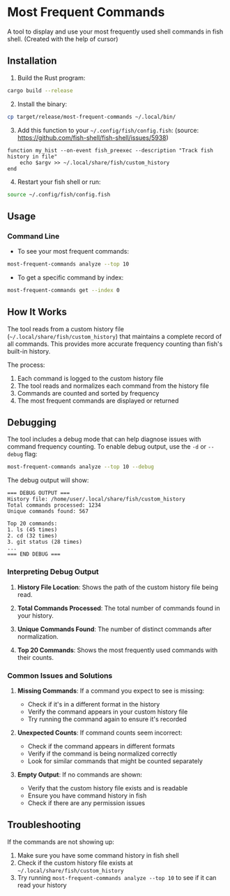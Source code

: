 # Most Frequent Commands

A tool to display and use your most frequently used shell commands in fish shell. (Created with the help of cursor)

## Installation

1. Build the Rust program:
```bash
cargo build --release
```

2. Install the binary:
```bash
cp target/release/most-frequent-commands ~/.local/bin/
```

3. Add this function to your `~/.config/fish/config.fish`:
(source: https://github.com/fish-shell/fish-shell/issues/5938)
```fish
function my_hist --on-event fish_preexec --description "Track fish history in file"
    echo $argv >> ~/.local/share/fish/custom_history
end
```

4. Restart your fish shell or run:
```bash
source ~/.config/fish/config.fish
```

## Usage

### Command Line

- To see your most frequent commands:
```bash
most-frequent-commands analyze --top 10
```

- To get a specific command by index:
```bash
most-frequent-commands get --index 0
```

## How It Works

The tool reads from a custom history file (`~/.local/share/fish/custom_history`) that maintains a complete record of all commands. This provides more accurate frequency counting than fish's built-in history.

The process:
1. Each command is logged to the custom history file
2. The tool reads and normalizes each command from the history file
3. Commands are counted and sorted by frequency
4. The most frequent commands are displayed or returned

## Debugging

The tool includes a debug mode that can help diagnose issues with command frequency counting. To enable debug output, use the `-d` or `--debug` flag:

```bash
most-frequent-commands analyze --top 10 --debug
```

The debug output will show:

```
=== DEBUG OUTPUT ===
History file: /home/user/.local/share/fish/custom_history
Total commands processed: 1234
Unique commands found: 567

Top 20 commands:
1. ls (45 times)
2. cd (32 times)
3. git status (28 times)
...
=== END DEBUG ===
```

### Interpreting Debug Output

1. **History File Location**: Shows the path of the custom history file being read.

2. **Total Commands Processed**: The total number of commands found in your history.

3. **Unique Commands Found**: The number of distinct commands after normalization.

4. **Top 20 Commands**: Shows the most frequently used commands with their counts.

### Common Issues and Solutions

1. **Missing Commands**: If a command you expect to see is missing:
   - Check if it's in a different format in the history
   - Verify the command appears in your custom history file
   - Try running the command again to ensure it's recorded

2. **Unexpected Counts**: If command counts seem incorrect:
   - Check if the command appears in different formats
   - Verify if the command is being normalized correctly
   - Look for similar commands that might be counted separately

3. **Empty Output**: If no commands are shown:
   - Verify that the custom history file exists and is readable
   - Ensure you have command history in fish
   - Check if there are any permission issues

## Troubleshooting

If the commands are not showing up:

1. Make sure you have some command history in fish shell
2. Check if the custom history file exists at `~/.local/share/fish/custom_history`
3. Try running `most-frequent-commands analyze --top 10` to see if it can read your history 